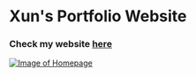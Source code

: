 # Xun's Portfolio Website

### Check my website <a href="https://peggiezx.github.io/"> here </a>

<a href="https://peggiezx.github.io/">![Image of Homepage](https://res.cloudinary.com/peggiexplode/image/upload/v1632153120/YelpCamp/Screen_Shot_2021-09-20_at_11.51.56_AM_h8guzg.png)</a>


